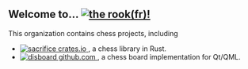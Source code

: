## Welcome to... [![the rook(fr)!](https://img.shields.io/badge/Github-The%20Rook!-blue?logo=github&style=flat-square)](https://github.com/fr-therook/)

This organization contains chess projects, including

* [
    ![sacrifice crates.io](
      https://img.shields.io/crates/v/sacrifice?color=red&logo=rust&label=crates.io%2Fsacrifice&style=flat-square
    )
  ](https://github.com/fr-therook/sacrifice/),
a chess library in Rust.
* [
    ![disboard github.com](
      https://shields.io/badge/disboard-0.1.0-red?logo=github&style=flat-square
    )
  ](https://github.com/fr-therook/disboard),
a chess board implementation for Qt/QML.
